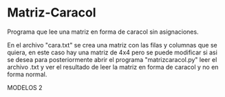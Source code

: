 # Matriz-Caracol
Programa que lee una matriz en forma de caracol sin asignaciones.

En el archivo "cara.txt" se crea una matriz con las filas y columnas que se quiera, en este caso hay una matriz de 4x4 pero se puede modificar si asi se desea para posteriormente abrir el programa "matrizcaracol.py" leer el archivo .txt y ver el resultado de leer la matriz en forma de caracol y no en forma normal.

MODELOS 2
